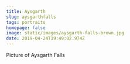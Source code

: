 ```yaml
---
title: Aysgarth
slug: aysgarthfalls
tags: portraits
homepage: false
image: static/images/aysgarth-falls-brown.jpg
date: 2019-04-24T19:49:02.974Z
---
```

Picture of Aysgarth Falls
